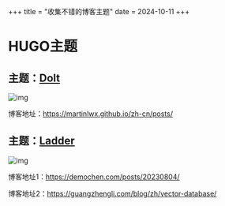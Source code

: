 +++
title = "收集不错的博客主题"
date = 2024-10-11
+++

# HUGO主题
## 主题：[Dolt](https://github.com/HEIGE-PCloud/DoIt?tab=readme-ov-file)

![img](https://linxz-aliyun.oss-cn-shenzhen.aliyuncs.com/images/hugo-blog-theme1.png)

博客地址：https://martinlwx.github.io/zh-cn/posts/

## 主题：[Ladder](https://github.com/guangzhengli/hugo-theme-ladder)

![img](https://linxz-aliyun.oss-cn-shenzhen.aliyuncs.com/images/20241012111325.png)

博客地址1：https://demochen.com/posts/20230804/

博客地址2：https://guangzhengli.com/blog/zh/vector-database/

